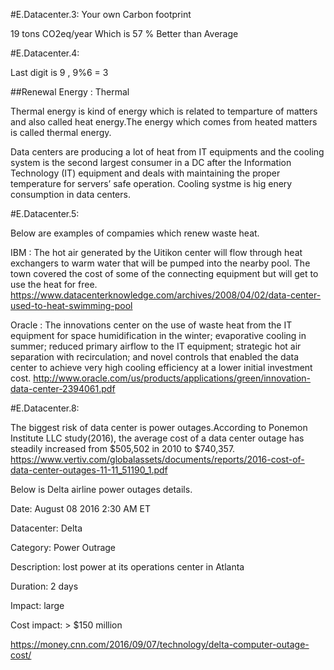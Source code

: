 
#E.Datacenter.3: Your own Carbon footprint


19 tons CO2eq/year  Which is 57 % Better than Average

#E.Datacenter.4:

Last digit is 9 , 9%6 = 3

##Renewal Energy : Thermal 

Thermal energy is kind of energy which is related to temparture of matters and also called heat energy.The energy which comes from heated matters is called thermal energy.

Data centers are producing a lot of heat from IT equipments and the cooling system is the second largest consumer in a DC after the Information Technology (IT) equipment and deals with maintaining the proper temperature for servers’ safe operation. Cooling systme is hig enery consumption in data centers.


#E.Datacenter.5:


Below are examples of compamies which renew waste heat.

IBM : The hot air generated by the Uitikon center will flow through heat exchangers to warm water that will be pumped into the nearby pool. The town covered the cost of some of the connecting equipment but will get to use the heat for free.
https://www.datacenterknowledge.com/archives/2008/04/02/data-center-used-to-heat-swimming-pool

Oracle : The innovations center on the use of waste heat from the IT equipment for space humidification in the winter; evaporative cooling in summer; reduced primary airflow to the IT equipment; strategic hot air separation with recirculation; and novel controls that enabled the data center to achieve very high cooling efficiency at a lower initial investment cost. 
http://www.oracle.com/us/products/applications/green/innovation-data-center-2394061.pdf

#E.Datacenter.8:

The biggest risk of data center is power outages.According to Ponemon Institute LLC study(2016), the average cost of a data center outage has steadily increased from $505,502 in 2010 to $740,357.
https://www.vertiv.com/globalassets/documents/reports/2016-cost-of-data-center-outages-11-11_51190_1.pdf

Below is Delta airline power outages details.

Date: August 08 2016 2:30 AM ET

Datacenter: Delta

Category: Power Outrage

Description: lost power at its operations center in Atlanta 

Duration: 2 days

Impact: large

Cost impact: > $150 million

https://money.cnn.com/2016/09/07/technology/delta-computer-outage-cost/


